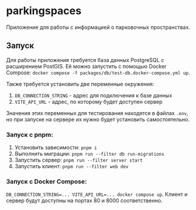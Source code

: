 # parkingspaces

Приложение для работы с информацией о парковочных пространствах.

## Запуск

Для работы приложения требуется база данных PostgreSQL c расширением PostGIS. Её можно запустить с помощью Docker Compose: `docker compose -f packages/db/test-db.docker-compose.yml up`.

Также требуется установить две переменные окружения:
1. `DB_CONNECTION_STRING` - адрес для подключения к базе данных
2. `VITE_API_URL` - адрес, по которому будет доступен сервер

Значения этих переменных для тестирования находятся в файлах `.env`, но при запуске на сервере их нужно будет установить самостоятельно.

### Запуск с pnpm:

1. Установить зависимости: `pnpm i`
2. Выполнить миграции: `pnpm run --filter db run-migrations`
3. Запустить сервер: `pnpm run --filter server start`
4. Запустить клиент: `pnpm run --filter web dev`

### Запуск с Docker Compose:

`DB_CONNECTION_STRING=... VITE_API_URL=... docker compose up`. Клиент и сервер будут доступны на портах 80 и 8000 соответственно.